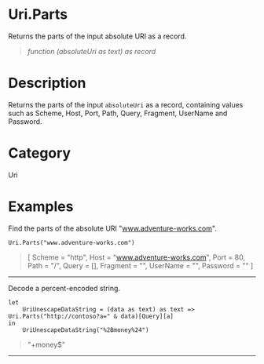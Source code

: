 ﻿# Uri.Parts
Returns the parts of the input absolute URI as a record.
> _function (absoluteUri as text) as record_
# Description 
Returns the parts of the input <code>absoluteUri</code> as a record, containing values such as Scheme, Host, Port, Path, Query, Fragment, UserName and Password.
# Category 
Uri
# Examples 
Find the parts of the absolute URI "www.adventure-works.com".
```
Uri.Parts("www.adventure-works.com")
```
> [ Scheme = "http",
    Host = "www.adventure-works.com",
    Port = 80,
    Path = "/",
    Query = [],
    Fragment = "",
    UserName = "",
    Password = "" ]
***
Decode a percent-encoded string.
```
let 
    UriUnescapeDataString = (data as text) as text => Uri.Parts("http://contoso?a=" & data)[Query][a]
in
    UriUnescapeDataString("%2Bmoney%24")
```
> "+money$"
***
